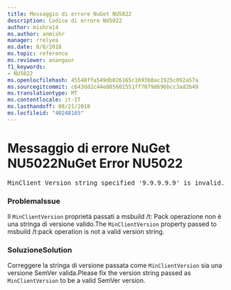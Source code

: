 ```yaml
---
title: Messaggio di errore NuGet NU5022
description: Codice di errore NU5022
author: mishra14
ms.author: anmishr
manager: rrelyea
ms.date: 8/8/2018
ms.topic: reference
ms.reviewer: anangaur
f1_keywords:
- NU5022
ms.openlocfilehash: 45548ffa549db026165c1693b8ac1925c092a57a
ms.sourcegitcommit: c643dd2c44e085601551ff7079d696bcc3ad2b49
ms.translationtype: MT
ms.contentlocale: it-IT
ms.lasthandoff: 08/21/2018
ms.locfileid: "40248165"
---
```

# <a name="nuget-error-nu5022"></a><span data-ttu-id="92f59-103">Messaggio di errore NuGet NU5022</span><span class="sxs-lookup"><span data-stu-id="92f59-103">NuGet Error NU5022</span></span>
<pre>MinClient Version string specified '9.9.9.9.9' is invalid.</pre>

### <a name="issue"></a><span data-ttu-id="92f59-104">Problema</span><span class="sxs-lookup"><span data-stu-id="92f59-104">Issue</span></span>

<span data-ttu-id="92f59-105">Il `MinClientVersion` proprietà passati a msbuild /t: Pack operazione non è una stringa di versione valido.</span><span class="sxs-lookup"><span data-stu-id="92f59-105">The `MinClientVersion` property passed to msbuild /t:pack operation is not a valid version string.</span></span>


### <a name="solution"></a><span data-ttu-id="92f59-106">Soluzione</span><span class="sxs-lookup"><span data-stu-id="92f59-106">Solution</span></span>

<span data-ttu-id="92f59-107">Correggere la stringa di versione passata come `MinClientVersion` sia una versione SemVer valida.</span><span class="sxs-lookup"><span data-stu-id="92f59-107">Please fix the version string passed as `MinClientVersion` to be a valid SemVer version.</span></span>

